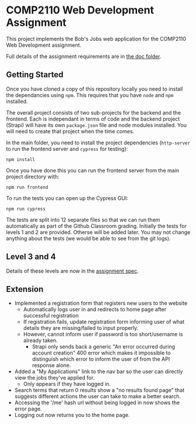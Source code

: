 # COMP2110 Web Development Assignment

This project implements the Bob's Jobs web application for the COMP2110 
Web Development assignment.  

Full details of the assignment requirements are in [the doc folder](doc/assignment.md). 

## Getting Started

Once you have cloned a copy of this repository locally you need to install the 
dependancies using `npm`.  This requires that you have `node` and `npm` installed.  

The overall project consists of two sub-projects for the backend and the frontend.
Each is independant in terms of code and the backend project (Strapi) will have
its own `package.json` file and node modules installed.  You will need to create
that project when the time comes.

In the main folder, you need to install the project dependencies (`http-server`
to run the frontend server and `cypress` for testing):

```shell
npm install
```

Once you have done this you can run the frontend server from the main project
directory with:

```shell
npm run frontend
```

To run the tests you can open up the Cypress GUI:

```shell
npm run cypress
```

The tests are split into 12 separate files so that we can run them automatically
as part of the Github Classroom grading.  Initially the tests for levels 1 and 2
are provided.  Otherse will be added later.  You may not change anything about
the tests (we would be able to see from the git logs).

## Level 3 and 4

Details of these levels are now in the [assignment spec](doc/assignment.md).

## Extension

* Implemented a registration form that registers new users to the website
    * Automatically logs user in and redirects to home page after successful registration
    * If registration fails, update registration form informing user of what details they are missing/failed to input properly.
    * However, cannot inform user if password is too short/username is already taken.
        * Strapi only sends back a generic "An error occurred during account creation" 400 error which makes it impossible to distinguish which error to inform the user of from the API response alone.
* Added a "My Applications" link to the nav bar so the user can directly view the jobs they've applied for.
    * Only appears if they have logged in.
* Search terms that return 0 results show a "no results found page" that suggests different actions the user can take to make a better search.
* Accessing the '/me' hash url without being logged in now shows the error page.
* Logging out now returns you to the home page.